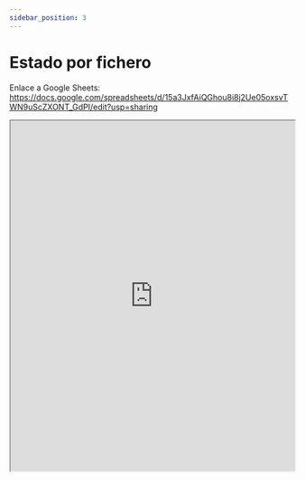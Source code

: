 ```yaml
---
sidebar_position: 3
---
```


# Estado por fichero

Enlace a Google Sheets:
https://docs.google.com/spreadsheets/d/15a3JxfAiQGhou8i8j2Ue05oxsvTWN9uScZXONT_GdPI/edit?usp=sharing

<iframe src="https://docs.google.com/spreadsheets/d/e/2PACX-1vQPtZqnWdmOKzetrMcHrBp87F-JJnMBwT6opOD3mAK4gMp9Y7Y3Bpdh0XANFjRTnvvC83aAw3TyLK8b/pubhtml?gid=854645049&amp;single=true&amp;widget=true&amp;headers=false"  height="620px" width="100%"></iframe>